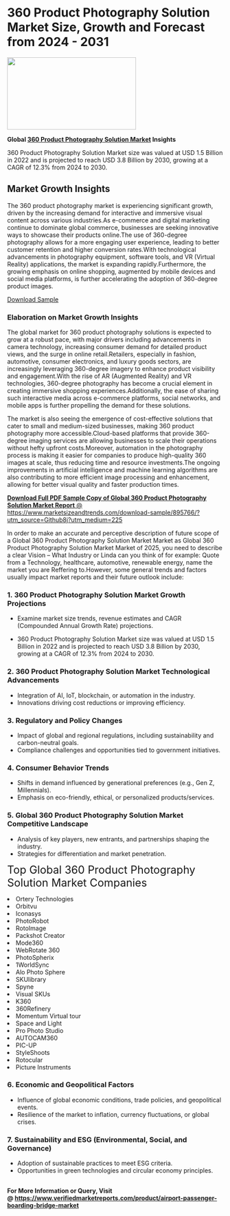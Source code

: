 <H1>360 Product Photography Solution Market Size, Growth and Forecast from 2024 - 2031</H1><img class="aligncenter size-medium wp-image-584254" src="https://thirdeyenews.in/wp-content/uploads/2024/09/Global-Market-Research-300x168.jpeg" alt="" width="300" height="168" /><p><strong>Global&nbsp;<a href="https://www.marketsizeandtrends.com/download-sample/895766/?utm_source=Github8j?utm_medium=225">360 Product Photography Solution Market</a> Insights</strong></p><p>360 Product Photography Solution Market size was valued at USD 1.5 Billion in 2022 and is projected to reach USD 3.8 Billion by 2030, growing at a CAGR of 12.3% from 2024 to 2030.</p><p><h2>Market Growth Insights</h2> <p>The 360 product photography market is experiencing significant growth, driven by the increasing demand for interactive and immersive visual content across various industries.As e-commerce and digital marketing continue to dominate global commerce, businesses are seeking innovative ways to showcase their products online.The use of 360-degree photography allows for a more engaging user experience, leading to better customer retention and higher conversion rates.With technological advancements in photography equipment, software tools, and VR (Virtual Reality) applications, the market is expanding rapidly.Furthermore, the growing emphasis on online shopping, augmented by mobile devices and social media platforms, is further accelerating the adoption of 360-degree product images.</p> <p><a href="#sample">Download Sample</a></p> <h3>Elaboration on Market Growth Insights</h3> <p>The global market for 360 product photography solutions is expected to grow at a robust pace, with major drivers including advancements in camera technology, increasing consumer demand for detailed product views, and the surge in online retail.Retailers, especially in fashion, automotive, consumer electronics, and luxury goods sectors, are increasingly leveraging 360-degree imagery to enhance product visibility and engagement.With the rise of AR (Augmented Reality) and VR technologies, 360-degree photography has become a crucial element in creating immersive shopping experiences.Additionally, the ease of sharing such interactive media across e-commerce platforms, social networks, and mobile apps is further propelling the demand for these solutions.</p> <p>The market is also seeing the emergence of cost-effective solutions that cater to small and medium-sized businesses, making 360 product photography more accessible.Cloud-based platforms that provide 360-degree imaging services are allowing businesses to scale their operations without hefty upfront costs.Moreover, automation in the photography process is making it easier for companies to produce high-quality 360 images at scale, thus reducing time and resource investments.The ongoing improvements in artificial intelligence and machine learning algorithms are also contributing to more efficient image processing and enhancement, allowing for better visual quality and faster production times.</p> <p><a href="#more"></p><p><span class=""><strong>Download Full PDF Sample Copy of Global 360 Product Photography Solution Market Report</strong> @ <a href="https://www.marketsizeandtrends.com/download-sample/895766/?utm_source=Github8j?utm_medium=225" target="_blank">https://www.marketsizeandtrends.com/download-sample/895766/?utm_source=Github8j?utm_medium=225</a></span></p><p>In order to make an accurate and perceptive description of future scope of a Global&nbsp;360 Product Photography Solution Market Market as Global&nbsp;360 Product Photography Solution Market Market of 2025, you need to describe a clear Vision &ndash; What Industry or Linda can you think of for example: Quote from a Technology, healthcare, automotive, renewable energy, name the market you are Reffering to.However, some general trends and factors usually impact market reports and their future outlook include:</p><h3>1.&nbsp;<strong>360 Product Photography Solution Market Growth Projections</strong></h3><ul><li>Examine market size trends, revenue estimates and CAGR (Compounded Annual Growth Rate) projections.</li><li><p>360 Product Photography Solution Market size was valued at USD 1.5 Billion in 2022 and is projected to reach USD 3.8 Billion by 2030, growing at a CAGR of 12.3% from 2024 to 2030.</p></li></ul><h3>2.&nbsp;<strong>360 Product Photography Solution Market Technological Advancements</strong></h3><ul><li>Integration of AI, IoT, blockchain, or automation in the industry.</li><li>Innovations driving cost reductions or improving efficiency.</li></ul><h3>3.&nbsp;<strong>Regulatory and Policy Changes</strong></h3><ul><li>Impact of global and regional regulations, including sustainability and carbon-neutral goals.</li><li>Compliance challenges and opportunities tied to government initiatives.</li></ul><h3>4.&nbsp;<strong>Consumer Behavior Trends</strong></h3><ul><li>Shifts in demand influenced by generational preferences (e.g., Gen Z, Millennials).</li><li>Emphasis on eco-friendly, ethical, or personalized products/services.</li></ul><h3>5.&nbsp;<strong>Global 360 Product Photography Solution Market Competitive Landscape</strong></h3><ul><li>Analysis of key players, new entrants, and partnerships shaping the industry.</li><li>Strategies for differentiation and market penetration.</li></ul><p data-pm-slice="1 1 []"><span style="color: inherit; font-family: inherit; font-size: 25px;">Top Global 360 Product Photography Solution Market Companies</span></p><div class="" data-test-id=""><p><li>Ortery Technologies</li><li> Orbitvu</li><li> Iconasys</li><li> PhotoRobot</li><li> RotoImage</li><li> Packshot Creator</li><li> Mode360</li><li> WebRotate 360</li><li> PhotoSpherix</li><li> 1WorldSync</li><li> Alo Photo Sphere</li><li> SKUlibrary</li><li> Spyne</li><li> Visual SKUs</li><li> K360</li><li> 360Refinery</li><li> Momentum Virtual tour</li><li> Space and Light</li><li> Pro Photo Studio</li><li> AUTOCAM360</li><li> PIC-UP</li><li> StyleShoots</li><li> Rotocular</li><li> Picture Instruments</li></p></div><h3>6.&nbsp;<strong>Economic and Geopolitical Factors</strong></h3><ul><li>Influence of global economic conditions, trade policies, and geopolitical events.</li><li>Resilience of the market to inflation, currency fluctuations, or global crises.</li></ul><h3>7.&nbsp;<strong>Sustainability and ESG (Environmental, Social, and Governance)</strong></h3><ul><li>Adoption of sustainable practices to meet ESG criteria.</li><li>Opportunities in green technologies and circular economy principles.</li></ul><h2><strong style="font-size: 14px;">For More Information or Query, Visit @&nbsp;</strong><a style="background-color: #ffffff; font-size: 14px;" href="https://www.marketsizeandtrends.com/report/360-product-photography-solution-market/" target="_blank">https://www.verifiedmarketreports.com/product/airport-passenger-boarding-bridge-market</a></h2>